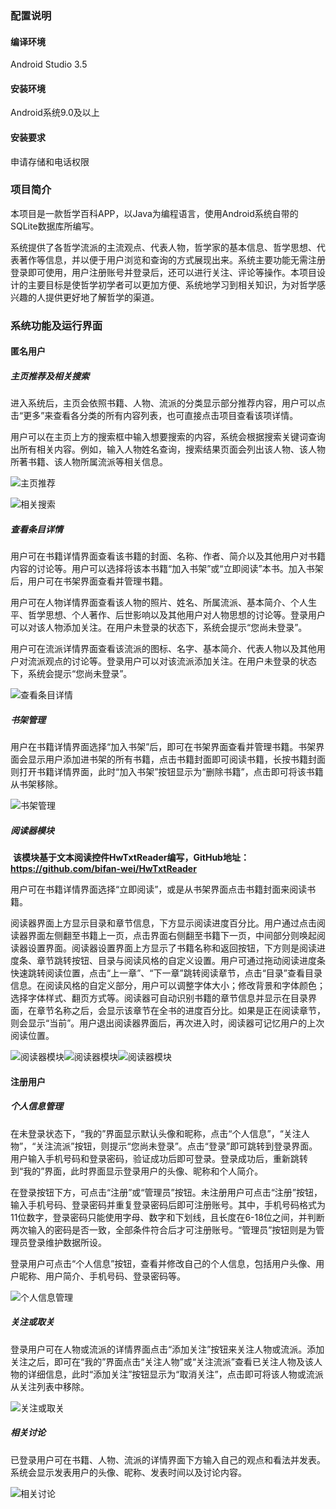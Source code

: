 ### 配置说明

#### 编译环境

Android Studio 3.5

#### 安装环境

Android系统9.0及以上

#### 安装要求

申请存储和电话权限



### 项目简介

​		本项目是一款哲学百科APP，以Java为编程语言，使用Android系统自带的SQLite数据库所编写。

​		系统提供了各哲学流派的主流观点、代表人物，哲学家的基本信息、哲学思想、代表著作等信息，并以便于用户浏览和查询的方式展现出来。系统主要功能无需注册登录即可使用，用户注册账号并登录后，还可以进行关注、评论等操作。本项目设计的主要目标是使哲学初学者可以更加方便、系统地学习到相关知识，为对哲学感兴趣的人提供更好地了解哲学的渠道。



### 系统功能及运行界面

#### 匿名用户

##### 主页推荐及相关搜索

​		进入系统后，主页会依照书籍、人物、流派的分类显示部分推荐内容，用户可以点击“更多”来查看各分类的所有内容列表，也可直接点击项目查看该项详情。

​		用户可以在主页上方的搜索框中输入想要搜索的内容，系统会根据搜索关键词查询出所有相关内容。例如，输入人物姓名查询，搜索结果页面会列出该人物、该人物所著书籍、该人物所属流派等相关信息。

![主页推荐](https://s2.loli.net/2022/03/14/twI1ADa5SdWRYJi.png)

![相关搜索](https://s2.loli.net/2022/03/14/cgKCTapRnt2os4e.png)

##### 查看条目详情

​		用户可在书籍详情界面查看该书籍的封面、名称、作者、简介以及其他用户对书籍内容的讨论等。用户可以选择将该本书籍“加入书架”或“立即阅读”本书。加入书架后，用户可在书架界面查看并管理书籍。

​		用户可在人物详情界面查看该人物的照片、姓名、所属流派、基本简介、个人生平、哲学思想、个人著作、后世影响以及其他用户对人物思想的讨论等。登录用户可以对该人物添加关注。在用户未登录的状态下，系统会提示“您尚未登录”。

​		用户可在流派详情界面查看该流派的图标、名字、基本简介、代表人物以及其他用户对流派观点的讨论等。登录用户可以对该流派添加关注。在用户未登录的状态下，系统会提示“您尚未登录”。

![查看条目详情](https://s2.loli.net/2022/03/14/rUQ2YnVPus9aKjZ.png)

##### 书架管理

​		用户在书籍详情界面选择“加入书架”后，即可在书架界面查看并管理书籍。书架界面会显示用户添加进书架的所有书籍，点击书籍封面即可阅读书籍，长按书籍封面则打开书籍详情界面，此时“加入书架”按钮显示为“删除书籍”，点击即可将该书籍从书架移除。

![书架管理](C:/Users/Zero/AppData/Roaming/Typora/typora-user-images/image-20220314001245843.png)

##### 阅读器模块

​		**该模块基于文本阅读控件HwTxtReader编写，GitHub地址：https://github.com/bifan-wei/HwTxtReader**

​		用户可在书籍详情界面选择“立即阅读”，或是从书架界面点击书籍封面来阅读书籍。

​		阅读器界面上方显示目录和章节信息，下方显示阅读进度百分比。用户通过点击阅读器界面左侧翻至书籍上一页，点击界面右侧翻至书籍下一页，中间部分则唤起阅读器设置界面。阅读器设置界面上方显示了书籍名称和返回按钮，下方则是阅读进度条、章节跳转按钮、目录与阅读风格的自定义设置。用户可通过拖动阅读进度条快速跳转阅读位置，点击“上一章”、“下一章”跳转阅读章节，点击“目录”查看目录信息。在阅读风格的自定义部分，用户可以调整字体大小；修改背景和字体颜色；选择字体样式、翻页方式等。阅读器可自动识别书籍的章节信息并显示在目录界面，在章节名称之后，会显示该章节在全书的进度百分比。如果是正在阅读章节，则会显示“当前”。用户退出阅读器界面后，再次进入时，阅读器可记忆用户的上次阅读位置。

![阅读器模块](C:/Users/Zero/AppData/Roaming/Typora/typora-user-images/image-20220314001305076.png)![阅读器模块](https://s2.loli.net/2022/03/14/PA329TCLekEFiK1.png)![阅读器模块](C:/Users/Zero/AppData/Roaming/Typora/typora-user-images/image-20220314001342966.png)



#### 注册用户

##### 个人信息管理

​		在未登录状态下，“我的”界面显示默认头像和昵称，点击“个人信息”，“关注人物”，“关注流派”按钮，则提示“您尚未登录”。点击“登录”即可跳转到登录界面。用户输入手机号码和登录密码，验证成功后即可登录。登录成功后，重新跳转到“我的”界面，此时界面显示登录用户的头像、昵称和个人简介。

​		在登录按钮下方，可点击“注册”或“管理员”按钮。未注册用户可点击“注册”按钮，输入手机号码、登录密码并重复登录密码后即可注册账号。其中，手机号码格式为11位数字，登录密码只能使用字母、数字和下划线，且长度在6-18位之间，并判断两次输入的密码是否一致，全部条件符合后才可注册账号。“管理员”按钮则是为管理员登录维护数据所设。

​		登录用户可点击“个人信息”按钮，查看并修改自己的个人信息，包括用户头像、用户昵称、用户简介、手机号码、登录密码等。

![个人信息管理](https://s2.loli.net/2022/03/15/DoJYcLiT3ujIwa2.png)

##### 关注或取关

​		登录用户可在人物或流派的详情界面点击“添加关注”按钮来关注人物或流派。添加关注之后，即可在“我的”界面点击“关注人物”或“关注流派”查看已关注人物及该人物的详细信息，此时“添加关注”按钮显示为“取消关注”，点击即可将该人物或流派从关注列表中移除。

![关注或取关](https://s2.loli.net/2022/03/14/Swe8q1hLmjzpDr3.png)

##### 相关讨论

​		已登录用户可在书籍、人物、流派的详情界面下方输入自己的观点和看法并发表。系统会显示发表用户的头像、昵称、发表时间以及讨论内容。

![相关讨论](https://s2.loli.net/2022/03/14/ECyzIvdXg3TN4eP.png)

